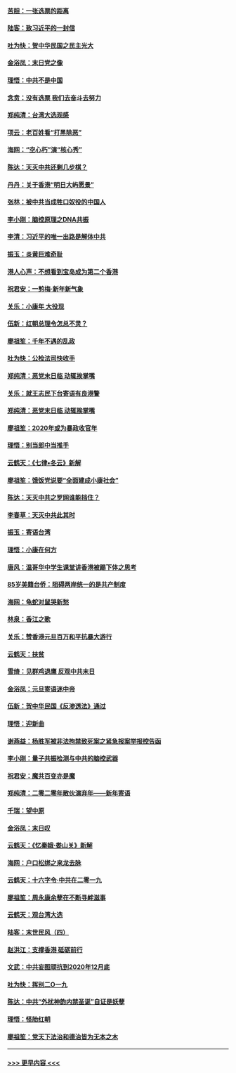 #### [苦胆：一张选票的距离](../pages/nsc993/n11788914.md?t=01131301) 
#### [陆客：致习近平的一封信](../pages/nsc993/n11788867.md?t=01131301) 
#### [吐为快：贺中华民国之民主光大](../pages/nsc993/n11788618.md?t=01131301) 
#### [金浴凤：末日党之像](../pages/nsc993/n11787475.md?t=01131301) 
#### [理悟：中共不是中国](../pages/nsc993/n11787463.md?t=01131301) 
#### [念贲：没有选票  我们去奋斗去努力](../pages/nsc993/n11787398.md?t=01131301) 
#### [郑纯清：台湾大选观感](../pages/nsc993/n11786210.md?t=01131301) 
#### [项云：老百姓看“打黑除恶”](../pages/nsc993/n11785398.md?t=01131301) 
#### [海网：“空心朽”演“核心秀”](../pages/nsc993/n11783874.md?t=01131301) 
#### [陈达：天灭中共还剩几步棋？](../pages/nsc993/n11783719.md?t=01131301) 
#### [丹丹：关于香港“明日大屿愿景”](../pages/nsc993/n11783273.md?t=01131301) 
#### [张林：被中共当成牲口奴役的中国人](../pages/nsc993/n11782397.md?t=01131301) 
#### [李小刚：脑控原理之DNA共振](../pages/nsc993/n11780962.md?t=01131301) 
#### [李清：习近平的唯一出路是解体中共](../pages/nsc993/n11780866.md?t=01131301) 
#### [振玉：炎黄巨难奇耻](../pages/nsc993/n11779632.md?t=01131301) 
#### [港人心声：不想看到宝岛成为第二个香港](../pages/nsc993/n11778817.md?t=01131301) 
#### [祝君安：一剪梅‧新年新气象](../pages/nsc993/n11776340.md?t=01131301) 
#### [关乐：小康年 大役现](../pages/nsc993/n11774213.md?t=01131301) 
#### [伍新：红朝总理令怎总不灵？](../pages/nsc993/n11770813.md?t=01131301) 
#### [廖祖笙：千年不遇的乱政](../pages/nsc993/n11770373.md?t=01131301) 
#### [吐为快：公检法司快收手](../pages/nsc993/n11770359.md?t=01131301) 
#### [郑纯清：恶党末日临 动辄挨掌嘴](../pages/nsc993/n11769912.md?t=01131301) 
#### [关乐：就王志民下台寄语有良港警](../pages/nsc993/n11769903.md?t=01131301) 
#### [郑纯清：恶党末日临 动辄挨掌嘴](../pages/nsc993/n11769356.md?t=01131301) 
#### [廖祖笙：2020年或为暴政收官年](../pages/nsc993/n11768216.md?t=01131301) 
#### [理悟：别当郎中当推手](../pages/nsc993/n11768243.md?t=01131301) 
#### [云鹤天：《七律▪冬云》新解](../pages/nsc993/n11768204.md?t=01131301) 
#### [廖祖笙：饿饭党说要“全面建成小康社会”](../pages/nsc993/n11767482.md?t=01131301) 
#### [陈达：天灭中共之罗网谁能挡住？](../pages/nsc993/n11767465.md?t=01131301) 
#### [李春草：天灭中共此其时](../pages/nsc993/n11767452.md?t=01131301) 
#### [振玉：寄语台湾](../pages/nsc993/n11767432.md?t=01131301) 
#### [理悟：小康在何方](../pages/nsc993/n11767394.md?t=01131301) 
#### [唐风：温哥华中学生课堂讲香港被踢下体之思考](../pages/nsc993/n11766848.md?t=01131301) 
#### [85岁美籍台侨：阻碍两岸统一的是共产制度](../pages/nsc993/n11765043.md?t=01131301) 
#### [海网：龟蛇对鼠哭新愁](../pages/nsc993/n11764895.md?t=01131301) 
#### [林泉：香江之歌](../pages/nsc993/n11764415.md?t=01131301) 
#### [关乐：赞香港元旦百万和平抗暴大游行](../pages/nsc993/n11764382.md?t=01131301) 
#### [云鹤天：扶贫](../pages/nsc993/n11764245.md?t=01131301) 
#### [雪绮：见群鸡退鹰  反观中共末日](../pages/nsc993/n11762112.md?t=01131301) 
#### [金浴凤：元旦寄语迷中帝](../pages/nsc993/n11761788.md?t=01131301) 
#### [伍新：贺中华民国《反渗透法》通过](../pages/nsc993/n11761994.md?t=01131301) 
#### [理悟：迎新曲](../pages/nsc993/n11761152.md?t=01131301) 
#### [谢燕益：杨胜军被非法拘禁致死案之紧急报案举报控告函](../pages/nsc993/n11756134.md?t=01131301) 
#### [李小刚：量子共振检测与中共的脑控武器](../pages/nsc993/n11754518.md?t=01131301) 
#### [祝君安：魔共百变亦是魔](../pages/nsc993/n11754469.md?t=01131301) 
#### [郑纯清：二零二零年散伙演弃年——新年寄语](../pages/nsc993/n11754195.md?t=01131301) 
#### [千瑞：望中原](../pages/nsc993/n11754159.md?t=01131301) 
#### [金浴凤：末日叹](../pages/nsc993/n11752359.md?t=01131301) 
#### [云鹤天：《忆秦娥‧娄山关》新解](../pages/nsc993/n11752348.md?t=01131301) 
#### [海网：户口松绑之来龙去脉](../pages/nsc993/n11752328.md?t=01131301) 
#### [云鹤天：十六字令‧中共在二零一九](../pages/nsc993/n11752305.md?t=01131301) 
#### [廖祖笙：周永康余孽在不断寻衅滋事](../pages/nsc993/n11751013.md?t=01131301) 
#### [云鹤天：观台湾大选](../pages/nsc993/n11751007.md?t=01131301) 
#### [陆客：末世民风（四）](../pages/nsc993/n11749203.md?t=01131301) 
#### [赵洪江：支撑香港 砥砺前行](../pages/nsc993/n11748482.md?t=01131301) 
#### [文武：中共妄图顽抗到2020年12月底](../pages/nsc993/n11748446.md?t=01131301) 
#### [吐为快：挥别二O一九](../pages/nsc993/n11748411.md?t=01131301) 
#### [陈达：中共“外扰神韵内禁圣诞”自证是妖孽](../pages/nsc993/n11748226.md?t=01131301) 
#### [理悟：怪胎红朝](../pages/nsc993/n11748206.md?t=01131301) 
#### [廖祖笙：党天下法治和德治皆为无本之木](../pages/nsc993/n11748135.md?t=01131301) 

----
#### [ >>> 更早内容 <<< ](../indexes/nsc993-earlier.md)
